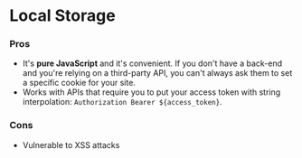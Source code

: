 # Local Storage

### Pros
* It's **pure JavaScript** and it's convenient. If you don't have a back-end and you're relying on a third-party API, you can't always ask them to set a specific cookie for your site.
* Works with APIs that require you to put your access token with string interpolation: `Authorization Bearer ${access_token}`.

### Cons
* Vulnerable to XSS attacks